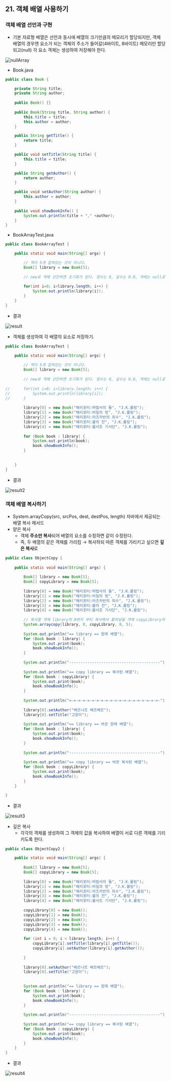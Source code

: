 ## 21. 객체 배열 사용하기

### 객체 배열 선언과 구현

- 기본 자료형 배열은 선언과 동시에 배열의 크기만큼의 메모리가 할당되지만, 객체 배열의 경우엔 요소가 되는 객체의 주소가 들어갈(4바이트, 8바이트) 메모리만 할당되고(null) 각 요소 객체는 생성하여 저장해야 한다.

![nullArray](https://t1.daumcdn.net/cafeattach/1Dzpp/dbffeee5692a948bd7c5b2bf4639ccfb782fe613)

- Book.java

```java
public class Book {

	private String title;
	private String author;
	
	public Book() {}
	
	public Book(String title, String author) {
		this.title = title;
		this.author = author;
	}

	public String getTitle() {
		return title;
	}

	public void setTitle(String title) {
		this.title = title;
	}

	public String getAuthor() {
		return author;
	}

	public void setAuthor(String author) {
		this.author = author;
	}
	
	public void showBookInfo() {
		System.out.println(title + "," +author);
	}
}
```

- BookArrayTest.java

```java
public class BookArrayTest {

	public static void main(String[] args) {

		// 책이 5개 잡혀있는 것이 아니다.
		Book[] library = new Book[5];
		
		// new로 객체 선언하면 초기화가 된다. 정수는 0, 실수는 0.0, 객체는 null로 초기화.
		
		for(int i=0; i<library.length; i++) {
			System.out.println(library[i]);
		}
	}
}
```

- 결과

![result](https://t1.daumcdn.net/cafeattach/1Dzpp/4378f4b1b1ab2d6b1089523721d4cd86841a5f60)

- 객체를 생성하여 각 배열의 요소로 저장하기.

```java
public class BookArrayTest {

	public static void main(String[] args) {
		
		// 책이 5개 잡혀있는 것이 아니다.
		Book[] library = new Book[5];
		
		// new로 객체 선언하면 초기화가 된다. 정수는 0, 실수는 0.0, 객체는 null로 초기화.
		
//		for(int i=0; i<library.length; i++) {
//			System.out.println(library[i]);
//		}
		
		library[0] = new Book("해리포터:마법사의 돌", "J.K.롤링");
		library[1] = new Book("해리포터:비밀의 방", "J.K.롤링");
		library[2] = new Book("해리포터:아즈카반의 죄수", "J.K.롤링");
		library[3] = new Book("해리포터:불의 잔", "J.K.롤링");
		library[4] = new Book("해리포터:불사조 기사단", "J.K.롤링");
		
		for (Book book : library) {
			System.out.println(book);
			book.showBookInfo();
		}
		
		
	}
}
```

- 결과

![result2](https://t1.daumcdn.net/cafeattach/1Dzpp/3e6aaeed5def7b0c84847d8133c475a945254f32)

### 객체 배열 복사하기

- System.arrayCopy(src, srcPos, dest, destPos, length) 자바에서 제공되는 배열 복사 메서드
- 얕은 복사
    - 객체 **주소만 복사**되어 배열의 요소를 수정하면 같이 수정된다.
    - 즉, 두 배열의 같은 객체를 가리킴 → 복사하되 따른 객체를 가리키고 싶으면 **깊은 복사**로

```java
public class ObjectCopy {
	
	public static void main(String[] args) {
	
		Book[] library = new Book[5];
		Book[] copyLibrary = new Book[5];
				
		library[0] = new Book("해리포터:마법사의 돌", "J.K.롤링");
		library[1] = new Book("해리포터:비밀의 방", "J.K.롤링");
		library[2] = new Book("해리포터:아즈카반의 죄수", "J.K.롤링");
		library[3] = new Book("해리포터:불의 잔", "J.K.롤링");
		library[4] = new Book("해리포터:불사조 기사단", "J.K.롤링");
				
		// 복사할 객체 library의 0번지 부터 복사해서 붙여넣을 객체 copyLibrary의 0번지부터 5개 붙여 넣기
		System.arraycopy(library, 0, copyLibrary, 0, 5);
		
		System.out.println("== library == 원래 배열");
		for (Book book : library) {
			System.out.print(book);
			book.showBookInfo();
		}
		
		System.out.println("----------------------------------------");
		
		System.out.println("== copy library == 복사된 배열");
		for (Book book : copyLibrary) {
			System.out.print(book);
			book.showBookInfo();
		}
		
		System.out.println("=-=-=-=-=-=-=-=-=-=-=-=-=-=-=-=-=-=-=-=-");
		
		library[0].setAuthor("베르나르 베르베르");
		library[0].setTitle("고양이");
		
		System.out.println("== library == 바꾼 원래 배열");
		for (Book book : library) {
			System.out.print(book);
			book.showBookInfo();
		}
		
		System.out.println("----------------------------------------");
		
		System.out.println("== copy library == 바꾼 복사된 배열");
		for (Book book : copyLibrary) {
			System.out.print(book);
			book.showBookInfo();
		}
	}

}
```

- 결과

![result3](https://t1.daumcdn.net/cafeattach/1Dzpp/f8a452a1b85203ff893a6d8e49524c24c8360f6f)

- 깊은 복사
    - 각각의 객체를 생성하여 그 객체의 값을 복사하여 배열이 서로 다른 객체를 기리키도록 한다.

```java
public class ObjectCopy2 {

	public static void main(String[] args) {
		
		Book[] library = new Book[5];
		Book[] copyLibrary = new Book[5];
				
		library[0] = new Book("해리포터:마법사의 돌", "J.K.롤링");
		library[1] = new Book("해리포터:비밀의 방", "J.K.롤링");
		library[2] = new Book("해리포터:아즈카반의 죄수", "J.K.롤링");
		library[3] = new Book("해리포터:불의 잔", "J.K.롤링");
		library[4] = new Book("해리포터:불사조 기사단", "J.K.롤링");
		
		copyLibrary[0] = new Book();
		copyLibrary[1] = new Book();
		copyLibrary[2] = new Book();
		copyLibrary[3] = new Book();
		copyLibrary[4] = new Book();
		
		for (int i = 0; i < library.length; i++) {
			copyLibrary[i].setTitle(library[i].getTitle());
			copyLibrary[i].setAuthor(library[i].getAuthor());
			
		}
		
		library[0].setAuthor("베르나르 베르베르");
		library[0].setTitle("고양이");
				
		
		System.out.println("== library == 원래 배열");
		for (Book book : library) {
			System.out.print(book);
			book.showBookInfo();
		}
		
		System.out.println("----------------------------------------");
		
		System.out.println("== copy library == 복사된 배열");
		for (Book book : copyLibrary) {
			System.out.print(book);
			book.showBookInfo();
		}
	}
}
```

- 결과

![result4](https://t1.daumcdn.net/cafeattach/1Dzpp/0ade60fc956f5000fb9924a861d6b875bfafe793)